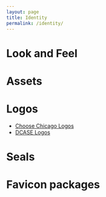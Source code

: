 ```yaml
---
layout: page
title: Identity
permalink: /identity/
---
```


# Look and Feel

# Assets

# Logos

* [Choose Chicago Logos](https://www.choosechicago.com/meeting-professionals/contact-our-client-services-team/promote-your-event/marketing-tools/logos/)
* [DCASE Logos](https://www.cityofchicago.org/city/en/depts/dca/culgrants/for-grantees/logo-and-guidelines.html)

# Seals

# Favicon packages

<!--* [City Favicon package](Need to generate: https://realfavicongenerator.net/)-->


